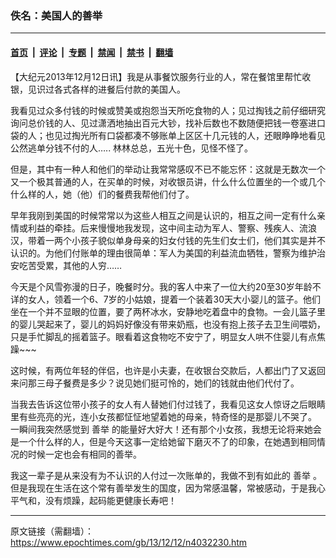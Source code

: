 ### 佚名：美国人的善举

---

#### [首页](../../../..?n4032230) &nbsp;|&nbsp; [评论](../../../../../epoch-comment?n4032230) &nbsp;|&nbsp; [专题](../../../../../epoch-special?n4032230) &nbsp;|&nbsp; [禁闻](../../../../../epoch-news?n4032230) &nbsp;|&nbsp; [禁书](../../../../../books?n4032230) &nbsp;|&nbsp; [翻墙](https://github.com/gfw-breaker/nogfw/blob/master/README.md?n4032230)


<div class="post_content" id="artbody" itemprop="articleBody">
 <!-- article content begin -->
 <p>
  【大纪元2013年12月12日讯】我是从事餐饮服务行业的人，常在餐馆里帮忙收银，见识过各式各样的进餐后付款的美国人。
 </p>
 <p>
  我看见过众多付钱的时候或赞美或抱怨当天所吃食物的人；见过掏钱之前仔细研究询问总价钱的人、见过潇洒地抽出百元大钞，找补后数也不数随便把钱一卷塞进口袋的人；也见过掏光所有口袋都凑不够账单上区区十几元钱的人，还眼睁睁地看见公然逃单分钱不付的人….. 林林总总，五光十色，见怪不怪了。
 </p>
 <p>
  但是，其中有一种人和他们的举动让我常常感叹不已不能忘怀：这就是无数次一个又一个极其普通的人，在买单的时候，对收银员讲，什么什么位置坐的一个或几个什么样的人，她（他）们的餐费我帮他们付了。
 </p>
 <p>
  早年我刚到美国的时候常常以为这些人相互之间是认识的，相互之间一定有什么亲情或利益的牵挂。后来慢慢地我发现，这中间主动为军人、警察、残疾人、流浪汉，带着一两个小孩子貌似单身母亲的妇女付钱的先生们女士们，他们其实是并不认识的。为他们付账单的理由很简单：军人为美国的利益流血牺牲，警察为维护治安吃苦受累，其他的人穷……
 </p>
 <p>
  今天是个风雪弥漫的日子，晚餐时分。我的客人中来了一位大约20至30岁年龄不详的女人，领着一个6、7岁的小姑娘，提着一个装着30天大小婴儿的篮子。他们坐在一个并不显眼的位置，要了两杯冰水，安静地吃着盘中的食物。一会儿篮子里的婴儿哭起来了，婴儿的妈妈好像没有带来奶瓶，也没有抱上孩子去卫生间喂奶，只是手忙脚乱的摇着篮子。眼看着这食物吃不安宁了，明显女人哄不住婴儿有点焦躁~~~
 </p>
 <p>
  这时候，有两位年轻的伴侣，也许是小夫妻，在收银台交款后，人都出门了又返回来问那三母子餐费是多少？说见她们挺可怜的，她们的钱就由他们代付了。
 </p>
 <p>
  当我去告诉这位带小孩子的女人有人替她们付过钱了，我看见这女人惊讶之后眼睛里有些亮亮的光，连小女孩都怔怔地望着她的母亲，特奇怪的是那婴儿不哭了。 一瞬间我突然感觉到
  <ok href="https://www.epochtimes.com/gb/tag/%E5%96%84%E4%B8%BE.html">
   善举
  </ok>
  的能量好大好大！还有那个小女孩，我想无论将来她会是一个什么样的人，但是今天这事一定给她留下磨灭不了的印象，在她遇到相同情况的时候一定也会有相同的善举。
 </p>
 <p>
  我这一辈子是从来没有为不认识的人付过一次账单的，我做不到有如此的
  <ok href="https://www.epochtimes.com/gb/tag/%E5%96%84%E4%B8%BE.html">
   善举
  </ok>
  。但是我现在生活在这个常有善举发生的国度，因为常感温馨，常被感动，于是我心平气和，没有烦躁，起码能更健康长寿吧！
 </p>
 <!-- article content end -->
 <div id="below_article_ad">
 </div>
</div>


---

原文链接（需翻墙）：https://www.epochtimes.com/gb/13/12/12/n4032230.htm